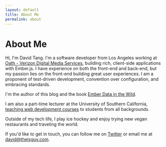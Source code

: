 ```yaml
---
layout: default
title: About Me
permalink: about
---
```

# About Me

Hi, I'm David Tang. I'm a software developer from Los Angeles working at [Oath - Verizon Digital Media Services](https://www.oath.com), building rich, client-side applications with Ember.js. I have experience on both the front-end and back-end, but my passion lies on the front-end building great user experiences. I am a proponent of test-driven development, convention over configuration, and embracing standards.

I'm the author of this blog and the book [Ember Data in the Wild](https://leanpub.com/emberdatainthewild).

I am also a part-time lecturer at the University of Southern California, [teaching web development courses](/teaching) to students from all backgrounds.

Outside of my tech life, I play ice hockey and enjoy trying new vegan restaurants and traveling the world.

If you'd like to get in touch, you can follow me on [Twitter](https://twitter.com/iamdtang) or email me at <a href="mailto:david@thejsguy.com">david@thejsguy.com</a>.

